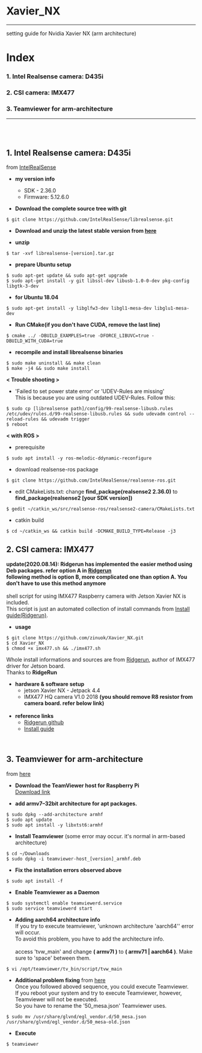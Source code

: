 # Xavier_NX
***
setting guide for Nvidia Xavier NX (arm architecture)
# Index
### 1. Intel Realsense camera: D435i
### 2. CSI camera: IMX477
### 3. Teamviewer for arm-architecture
***
<br><br>

## 1. Intel Realsense camera: D435i
from [IntelRealSense](https://github.com/IntelRealSense/librealsense/blob/master/doc/installation.md)
+ **my version info**
    + SDK - 2.36.0
    + Firmware: 5.12.6.0


+ **Download the complete source tree with git**
```
$ git clone https://github.com/IntelRealSense/librealsense.git
```

+ **Download and unzip the latest stable version from [here](https://github.com/IntelRealSense/librealsense/releases)**

+ **unzip**
```
$ tar -xvf librealsense-[version].tar.gz
```
+ **prepare Ubuntu setup**
```
$ sudo apt-get update && sudo apt-get upgrade
$ sudo apt-get install -y git libssl-dev libusb-1.0-0-dev pkg-config libgtk-3-dev
```

+ **for Ubuntu 18.04**
```
$ sudo apt-get install -y libglfw3-dev libgl1-mesa-dev libglu1-mesa-dev
```

+ **Run CMake(if you don't have CUDA, remove the last line)**
```
$ cmake ../ -DBUILD_EXAMPLES=true -DFORCE_LIBUVC=true -DBUILD_WITH_CUDA=true
```
+ **recompile and install librealsense binaries**
```
$ sudo make uninstall && make clean
$ make -j4 && sudo make install
```

**< Trouble shooting >**
+ 'Failed to set power state error' or 'UDEV-Rules are missing' <br>
This is because you are using outdated UDEV-Rules. Follow this:
```
$ sudo cp [librealsense path]/config/99-realsense-libusb.rules /etc/udev/rules.d/99-realsense-libusb.rules && sudo udevadm control --reload-rules && udevadm trigger
$ reboot
```
**< with ROS >**
+ prerequisite
```
$ sudo apt install -y ros-melodic-ddynamic-reconfigure
```
+ download realsense-ros package
```
$ git clone https://github.com/IntelRealSense/realsense-ros.git
```
+ edit CMakeLists.txt: change **find_package(realsense2 2.36.0)** to **find_package(realsense2 [your SDK version])**
```
$ gedit ~/catkin_ws/src/realsense-ros/realsense2-camera/CMakeLists.txt
```
+ catkin build
```
$ cd ~/catkin_ws && catkin build -DCMAKE_BUILD_TYPE=Release -j3 
```

## 2. CSI camera: IMX477
**update(2020.08.14): Ridgerun has implemented the easier method using Deb packages. refer option A in [Ridgerun](https://github.com/RidgeRun/NVIDIA-Jetson-IMX477-RPIV3)**<br>
**following method is option B, more complicated one than option A. You don't have to use this method anymore**<br><br>
shell script for using IMX477 Raspberry camera with Jetson Xavier NX is included.<br>
This script is just an automated collection of install commands from [Install guide(Ridgerun)](https://developer.ridgerun.com/wiki/index.php?title=Raspberry_Pi_HQ_camera_IMX477_Linux_driver_for_Jetson#Compatibility_with_NVIDIA.C2.AEJetson.E2.84.A2_Platforms).<br>
+ **usage**
```
$ git clone https://github.com/zinuok/Xavier_NX.git
$ cd Xavier_NX
$ chmod +x imx477.sh && ./imx477.sh
```

Whole install informations and sources are from [Ridgerun](https://github.com/RidgeRun/NVIDIA-Jetson-IMX477-RPIV3), author of IMX477 driver for Jetson board.<br> 
Thanks to **RidgeRun**
<br>
+ **hardware & software setup**
    + jetson Xavier NX - Jetpack 4.4
    + IMX477 HQ camera V1.0 2018 **(you should remove R8 resistor from camera board. refer below link)**
    <br>
+ **reference links**
    + [Ridgerun github](https://github.com/RidgeRun/NVIDIA-Jetson-IMX477-RPIV3)
    + [Install guide](https://developer.ridgerun.com/wiki/index.php?title=Raspberry_Pi_HQ_camera_IMX477_Linux_driver_for_Jetson#Compatibility_with_NVIDIA.C2.AEJetson.E2.84.A2_Platforms)
<br>

## 3. Teamviewer for arm-architecture
from [here](https://medium.com/@hmurari/how-to-install-teamviewer-on-a-jetson-nano-38080f87f039)
+ **Download the TeamViewer host for Raspberry Pi**<br>
[Download link](https://www.teamviewer.com/en-us/download/raspberry-pi/)

+ **add armv7–32bit architecture for apt packages.**
```
$ sudo dpkg --add-architecture armhf
$ sudo apt update
$ sudo apt install -y libxtst6:armhf
```

+ **Install Teamviewer** (some error may occur. it's normal in arm-based architecture)
```
$ cd ~/Downloads
$ sudo dpkg -i teamviewer-host_[version]_armhf.deb
```

+ **Fix the installation errors observed above**
```
$ sudo apt install -f
```

+ **Enable Teamviewer as a Daemon**
```
$ sudo systemctl enable teamviewerd.service
$ sudo service teamviewerd start
```

+ **Adding aarch64 architecture info**<br>
If you try to execute teamviewer, 'unknown architecture 'aarch64'' error will occur.<br>
To avoid this problem, you have to add the architecture info.<br><br>
access 'tvw_main' and change **( armv7l )** to **( armv71 | aarch64 )**. Make sure to 'space' between them.
```
$ vi /opt/teamviewer/tv_bin/script/tvw_main 
```

+ **Additional problem fixing**
from [here](https://medium.com/@hmurari/how-to-install-teamviewer-on-a-jetson-nano-38080f87f039)<br>
Once you followed aboved sequence, you could execute Teamviewer.<br>
If you reboot your system and try to execute Teamviewer, however, Teamviewer will not be executed.<br>
So you have to rename the '50_mesa.json' Teamviewer uses.
```
$ sudo mv /usr/share/glvnd/egl_vendor.d/50_mesa.json /usr/share/glvnd/egl_vendor.d/50_mesa-old.json
```

+ **Execute**
```
$ teamviewer
```

